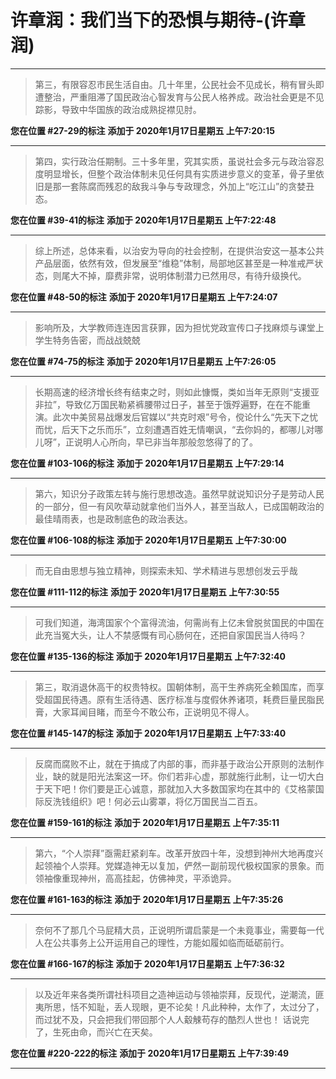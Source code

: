 # 许章润：我们当下的恐惧与期待-(许章润)

---

> 第三，有限容忍市民生活自由。几十年里，公民社会不见成长，稍有冒头即遭整治，严重阻滞了国民政治心智发育与公民人格养成。政治社会更是不见踪影，导致中华国族的政治成熟捉襟见肘。

**您在位置 #27-29的标注** **添加于 2020年1月17日星期五 上午7:20:15**

---

> 第四，实行政治任期制。三十多年里，究其实质，虽说社会多元与政治容忍度明显增长，但整个政治体制未见任何具有实质进步意义的变革，骨子里依旧是那一套陈腐而残忍的敌我斗争与专政理念，外加上“吃江山”的贪婪丑态。

**您在位置 #39-41的标注** **添加于 2020年1月17日星期五 上午7:22:48**

---

> 综上所述，总体来看，以治安为导向的社会控制，在提供治安这一基本公共产品层面，依然有效，但发展至“维稳”体制，局部地区甚至是一种准戒严状态，则尾大不掉，靡费非常，说明体制潜力已然用尽，有待升级换代。

**您在位置 #48-50的标注** **添加于 2020年1月17日星期五 上午7:24:07**

---

> 影响所及，大学教师连连因言获罪，因为担忧党政宣传口子找麻烦与课堂上学生特务告密，而战战兢兢

**您在位置 #74-75的标注** **添加于 2020年1月17日星期五 上午7:26:05**

---

> 长期高速的经济增长终有结束之时，则如此慷慨，类如当年无原则“支援亚非拉”，导致亿万国民勒紧裤腰带过日子，甚至于饿殍遍野，在在不能重演。此次中美贸易战爆发后官媒以“共克时艰”号令，傥论什么“先天下之忧而忧，后天下之乐而乐”，立刻遭遇百姓无情嘲讽，“去你妈的，都哪儿对哪儿呀”，正说明人心所向，早已非当年那般忽悠得了的了。

**您在位置 #103-106的标注** **添加于 2020年1月17日星期五 上午7:29:14**

---

> 第六，知识分子政策左转与施行思想改造。虽然早就说知识分子是劳动人民的一部分，但一有风吹草动就拿他们当外人，甚至当敌人，已成国朝政治的最佳晴雨表，也是政制底色的政治表达。

**您在位置 #106-108的标注** **添加于 2020年1月17日星期五 上午7:30:00**

---

> 而无自由思想与独立精神，则探索未知、学术精进与思想创发云乎哉

**您在位置 #111-112的标注** **添加于 2020年1月17日星期五 上午7:30:55**

---

> 可我们知道，海湾国家个个富得流油，何需尚有上亿未曾脱贫国民的中国在此充当冤大头，让人不禁感慨有司心肠何在，还把自家国民当人待吗？

**您在位置 #135-136的标注** **添加于 2020年1月17日星期五 上午7:32:40**

---

> 第三，取消退休高干的权贵特权。国朝体制，高干生养病死全赖国库，而享受超国民待遇。原有生活待遇、医疗标准与度假休养诸项，耗费巨量民脂民膏，大家耳闻目睹，而至今不敢公布，正说明见不得人。

**您在位置 #145-147的标注** **添加于 2020年1月17日星期五 上午7:33:40**

---

> 反腐而腐败不止，就在于搞成了内部的事，而非基于政治公开原则的法制作业，缺的就是阳光法案这一环。你们若非心虚，那就施行此制，让一切大白于天下吧！你们要是正心诚意，那就加入大多数国家均在其中的《艾格蒙国际反洗钱组织》吧！何必云山雾罩，将亿万国民当二百五。

**您在位置 #159-161的标注** **添加于 2020年1月17日星期五 上午7:35:11**

---

> 第六，“个人崇拜”亟需赶紧刹车。改革开放四十年，没想到神州大地再度兴起领袖个人崇拜。党媒造神无以复加，俨然一副前现代极权国家的景象。而领袖像重现神州，高高挂起，仿佛神灵，平添诡异。

**您在位置 #161-163的标注** **添加于 2020年1月17日星期五 上午7:35:26**

---

> 奈何不了那几个马屁精大员，正说明所谓启蒙是一个未竟事业，需要每一代人在公共事务上公开运用自己的理性，方能如履如临而砥砺前行。

**您在位置 #166-167的标注** **添加于 2020年1月17日星期五 上午7:36:32**

---

> 以及近年来各类所谓社科项目之造神运动与领袖崇拜，反现代，逆潮流，匪夷所思，恬不知耻，丢人现眼，更不论矣！凡此种种，太作了，太过分了，而过犹不及，只会把我们带回那个人人觳觫苟存的酷烈人世也！ 话说完了，生死由命，而兴亡在天矣。

**您在位置 #220-222的标注** **添加于 2020年1月17日星期五 上午7:39:49**

---

